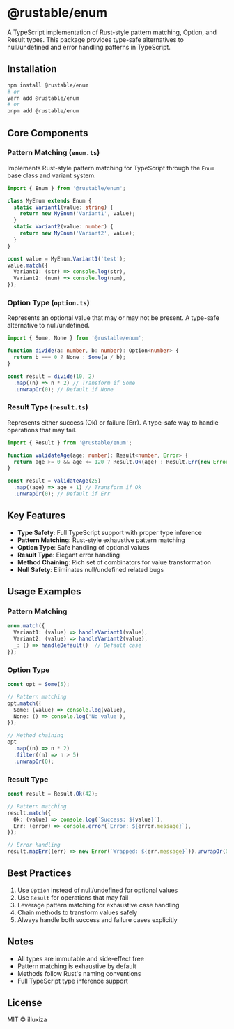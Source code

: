 # @rustable/enum

A TypeScript implementation of Rust-style pattern matching, Option, and Result types. This package provides type-safe alternatives to null/undefined and error handling patterns in TypeScript.

## Installation

```bash
npm install @rustable/enum
# or
yarn add @rustable/enum
# or
pnpm add @rustable/enum
```

## Core Components

### Pattern Matching (`enum.ts`)

Implements Rust-style pattern matching for TypeScript through the `Enum` base class and variant system.

```typescript
import { Enum } from '@rustable/enum';

class MyEnum extends Enum {
  static Variant1(value: string) {
    return new MyEnum('Variant1', value);
  }
  static Variant2(value: number) {
    return new MyEnum('Variant2', value);
  }
}

const value = MyEnum.Variant1('test');
value.match({
  Variant1: (str) => console.log(str),
  Variant2: (num) => console.log(num),
});
```

### Option Type (`option.ts`)

Represents an optional value that may or may not be present. A type-safe alternative to null/undefined.

```typescript
import { Some, None } from '@rustable/enum';

function divide(a: number, b: number): Option<number> {
  return b === 0 ? None : Some(a / b);
}

const result = divide(10, 2)
  .map((n) => n * 2) // Transform if Some
  .unwrapOr(0); // Default if None
```

### Result Type (`result.ts`)

Represents either success (Ok) or failure (Err). A type-safe way to handle operations that may fail.

```typescript
import { Result } from '@rustable/enum';

function validateAge(age: number): Result<number, Error> {
  return age >= 0 && age <= 120 ? Result.Ok(age) : Result.Err(new Error('Invalid age'));
}

const result = validateAge(25)
  .map((age) => age + 1) // Transform if Ok
  .unwrapOr(0); // Default if Err
```

## Key Features

- **Type Safety**: Full TypeScript support with proper type inference
- **Pattern Matching**: Rust-style exhaustive pattern matching
- **Option Type**: Safe handling of optional values
- **Result Type**: Elegant error handling
- **Method Chaining**: Rich set of combinators for value transformation
- **Null Safety**: Eliminates null/undefined related bugs

## Usage Examples

### Pattern Matching

```typescript
enum.match({
  Variant1: (value) => handleVariant1(value),
  Variant2: (value) => handleVariant2(value),
  _: () => handleDefault()  // Default case
});
```

### Option Type

```typescript
const opt = Some(5);

// Pattern matching
opt.match({
  Some: (value) => console.log(value),
  None: () => console.log('No value'),
});

// Method chaining
opt
  .map((n) => n * 2)
  .filter((n) => n > 5)
  .unwrapOr(0);
```

### Result Type

```typescript
const result = Result.Ok(42);

// Pattern matching
result.match({
  Ok: (value) => console.log(`Success: ${value}`),
  Err: (error) => console.error(`Error: ${error.message}`),
});

// Error handling
result.mapErr((err) => new Error(`Wrapped: ${err.message}`)).unwrapOr(0);
```

## Best Practices

1. Use `Option` instead of null/undefined for optional values
2. Use `Result` for operations that may fail
3. Leverage pattern matching for exhaustive case handling
4. Chain methods to transform values safely
5. Always handle both success and failure cases explicitly

## Notes

- All types are immutable and side-effect free
- Pattern matching is exhaustive by default
- Methods follow Rust's naming conventions
- Full TypeScript type inference support

## License

MIT © illuxiza
